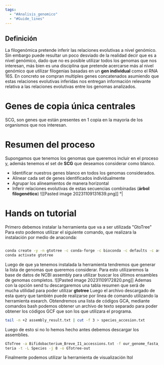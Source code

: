 ```yaml
---
tags:
  - "#Analisis_genomico"
  - "#Guide_lines"
---
```

## Definición
La filogenómica pretende inferir las relaciones evolutivas a nivel genómico. Sin embargo puede resultar un poco desviado de la realidad decir que es a nivel genómico, dado que no es posible utilizar todos los genomas que nos interesan, más bien es una disciplina que pretende acercarse más al nivel genómico que utilizar filogenias basadas en un **gen individual** como el RNA 16S.
En concreto se compran multiples genes concatenados asumiendo que estas relaciones evolutivas inferidas nos entregan información relevante relativa a las relaciones evolutivas entre los genomas analizados.
# Genes de copia única centrales
SCG, son genes que están presentes en 1 copia en la mayoria de los organismos que nos interesan.
# Resumen del proceso
Supongamos que tenemos los genomas que queremos incluir en el proceso y, además tenemos el set de **SCG** que deseamos considerar como blanco.
+ Identificar nuestros genes blanco en todos los genomas considerados.
+ Alinear cada set de genes identificados individualmente
+ Agrupar los alineamientos de manera horizontal
+ Inferir relaciones evolutivas de estas secuencias combinadas (**árbol filogenético**)
![[Pasted image 20231109131639.png]]
°|


# Hands on tutorial
Primero debemos instalar la herramienta que va a ser utilizada "GtoTree"
Para esto podemos utilizar el siguiente comando, que realizara la instalación por medio de anaconda:
```bash

conda create -y -n gtotree -c conda-forge -c bioconda -c defaults -c astrobiomike gtotree
conda activate gtotree

```
Luego de que ya tenemos instalada la herramienta tendremos que generar la lista de genomas que queremos considerar.
Para esto utilizaremos la base de datos de NCBI assembly para utilizar buscar los últimos ensambles de genomas completos.
![[Pasted image 20231109172820.png]]
Ademas con la opción send tu descargaremos una tabla resumen que será de mucha utilidad para poder utilizar **gtotree**
Luego el archivo descargado de esta query que también puede realizarse por linea de comando utilizando la herramienta esearch. Obtendremos una lista de códigos GCA, mediante comandos bash podemos obtener un archivo de texto separado para poder obtener los códigos GCF que son los que utilizara el programa.
```bash
tail -n +2 assembly_result.txt | cut -f 3 > species_accesion.txt

```
Luego de esto si no lo hemos hecho antes debemos descargar los assemblies.
```bash 
GToTree -a Bifidobacterium_Breve_I1_accessions.txt -f our_genome_fasta_files.txt -H Bac  
teria -t -L Species -j 8 -o GTotree-out
```
Finalmente podemos utilizar la herramienta de visualización Itol 
